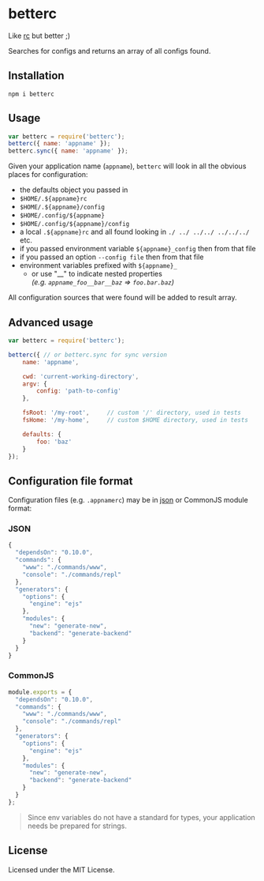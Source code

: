 # betterc

Like [rc](https://github.com/dominictarr/rc) but better ;)

Searches for configs and returns an array of all configs found.

## Installation

```
npm i betterc
```

## Usage

```js
var betterc = require('betterc');
betterc({ name: 'appname' });
betterc.sync({ name: 'appname' });
```

Given your application name (`appname`), `betterc` will look in all the obvious places for configuration:

  * the defaults object you passed in
  * `$HOME/.${appname}rc`
  * `$HOME/.${appname}/config`
  * `$HOME/.config/${appname}`
  * `$HOME/.config/${appname}/config`
  * a local `.${appname}rc` and all found looking in `./ ../ ../../ ../../../` etc.
  * if you passed environment variable `${appname}_config` then from that file
  * if you passed an option `--config file` then from that file
  * environment variables prefixed with `${appname}_`
    * or use "\_\_" to indicate nested properties <br/> _(e.g. `appname_foo__bar__baz` => `foo.bar.baz`)_

All configuration sources that were found will be added to result array.

## Advanced usage

```js
var betterc = require('betterc');

betterc({ // or betterc.sync for sync version
    name: 'appname',

    cwd: 'current-working-directory',
    argv: {
        config: 'path-to-config'
    },

    fsRoot: '/my-root',     // custom '/' directory, used in tests
    fsHome: '/my-home',     // custom $HOME directory, used in tests

    defaults: {
        foo: 'baz'
    }
});
```

## Configuration file format

Configuration files (e.g. `.appnamerc`) may be in [json](http://json.org/example) or CommonJS module format:

### JSON
```js
{
  "dependsOn": "0.10.0",
  "commands": {
    "www": "./commands/www",
    "console": "./commands/repl"
  },
  "generators": {
    "options": {
      "engine": "ejs"
    },
    "modules": {
      "new": "generate-new",
      "backend": "generate-backend"
    }
  }
}
```

### CommonJS
```js
module.exports = {
  "dependsOn": "0.10.0",
  "commands": {
    "www": "./commands/www",
    "console": "./commands/repl"
  },
  "generators": {
    "options": {
      "engine": "ejs"
    },
    "modules": {
      "new": "generate-new",
      "backend": "generate-backend"
    }
  }
};
```

> Since env variables do not have a standard for types, your application needs be prepared for strings.


## License

Licensed under the MIT License.
